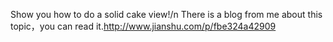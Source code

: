 Show you how to do a solid cake view!/n
There is a blog from me about this topic，you can read it.http://www.jianshu.com/p/fbe324a42909
